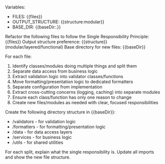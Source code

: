 Variables:
- FILES: {{files}}
- OUTPUT_STRUCTURE: {{structure:modular}}
- BASE_DIR: {{baseDir:.}}

Refactor the following files to follow the Single Responsibility Principle: {{files}}
Output structure preference: {{structure}} (modular/layered/functional)
Base directory for new files: {{baseDir}}

For each file:
1. Identify classes/modules doing multiple things and split them
2. Separate data access from business logic
3. Extract validation logic into validator classes/functions
4. Move formatting/presentation logic to dedicated formatters
5. Separate configuration from implementation
6. Extract cross-cutting concerns (logging, caching) into separate modules
7. Ensure each class/function has only one reason to change
8. Create new files/modules as needed with clear, focused responsibilities

Create the following directory structure in {{baseDir}}:
- /validators - for validation logic
- /formatters - for formatting/presentation logic  
- /data - for data access layers
- /services - for business logic
- /utils - for shared utilities

For each split, explain what the single responsibility is. Update all imports and show the new file structure.

